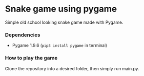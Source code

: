 # **Snake** game using pygame

Simple old school looking snake game made with Pygame.

### Dependencies
- Pygame 1.9.6 (```pip3 install pygame``` in terminal)

### How to play the game
Clone the repository into a desired folder, then simply run main.py.

